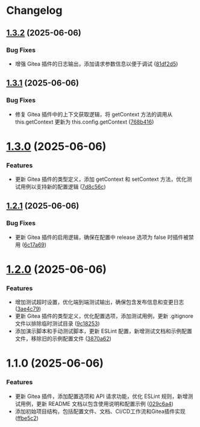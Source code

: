 # Changelog

## [1.3.2](https://github.com/lib-pack/release-it-gitea/compare/1.3.1...1.3.2) (2025-06-06)

### Bug Fixes

- 增强 Gitea 插件的日志输出，添加请求参数信息以便于调试 ([81df2d5](https://github.com/lib-pack/release-it-gitea/commit/81df2d5897a6bd128d2aad187d6720860dac2f62))

## [1.3.1](https://github.com/lib-pack/release-it-gitea/compare/1.3.0...1.3.1) (2025-06-06)

### Bug Fixes

- 修复 Gitea 插件中的上下文获取逻辑，将 getContext 方法的调用从 this.getContext 更新为 this.config.getContext ([768b416](https://github.com/lib-pack/release-it-gitea/commit/768b4162ea41edfad1bc35f40b646e6de1e53253))

# [1.3.0](https://github.com/lib-pack/release-it-gitea/compare/1.2.1...1.3.0) (2025-06-06)

### Features

- 更新 Gitea 插件的类型定义，添加 getContext 和 setContext 方法，优化测试用例以支持新的配置逻辑 ([7d8c56c](https://github.com/lib-pack/release-it-gitea/commit/7d8c56c3495c50f8a6072d2793d1305e93ac4649))

## [1.2.1](https://github.com/lib-pack/release-it-gitea/compare/1.2.0...1.2.1) (2025-06-06)

### Bug Fixes

- 更新 Gitea 插件的启用逻辑，确保在配置中 release 选项为 false 时插件被禁用 ([6c17a69](https://github.com/lib-pack/release-it-gitea/commit/6c17a69e0a24d706af05cf913a8368f8be3fa0eb))

# [1.2.0](https://github.com/lib-pack/release-it-gitea/compare/1.1.0...1.2.0) (2025-06-06)

### Features

- 增加测试超时设置，优化端到端测试输出，确保包含发布信息和变更日志 ([3ae4c79](https://github.com/lib-pack/release-it-gitea/commit/3ae4c790531187c585c2bebf06118278008e4272))
- 更新 Gitea 插件的类型定义，优化配置选项，添加测试用例，更新 .gitignore 文件以排除临时测试目录 ([9c18253](https://github.com/lib-pack/release-it-gitea/commit/9c182539e174a1fa22e01a7a759586af8a31909c))
- 添加演示脚本和手动测试脚本，更新 ESLint 配置，新增测试文档和示例配置文件，移除旧的示例配置文件 ([3870a62](https://github.com/lib-pack/release-it-gitea/commit/3870a62cd5ad7e25ab6619f6824a9cd7a80a56d9))

# 1.1.0 (2025-06-06)

### Features

- 更新 Gitea 插件，添加配置选项和 API 请求功能，优化 ESLint 规则，新增测试用例，更新 README 文档以包含使用说明和配置示例 ([029c6a4](https://github.com/lib-pack/release-it-gitea/commit/029c6a4d6635c83a94bfe439deb62a9faabd413b))
- 添加初始项目结构，包括配置文件、文档、CI/CD工作流和Gitea插件实现 ([ffbe5c2](https://github.com/lib-pack/release-it-gitea/commit/ffbe5c237ae1a6c95df934fb3a17144bd9567063))
